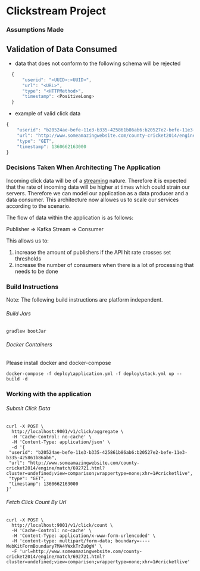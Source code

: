 # Clickstream Project

### Assumptions Made

## Validation of Data Consumed

- data that does not conform to the following schema will be rejected

```javascript
  {
      "userid": "<UUID>:<UUID>",
      "url": "<URL>",
      "type": "<HTTPMethod>",
      "timestamp": <PositiveLong>
  }
  ```

- example of valid click data

```javascript
{
    "userid": "b20524ae-befe-11e3-b335-425861b86ab6:b20527e2-befe-11e3-b335-425861b86ab6",
    "url": "http://www.someamazingwebsite.com/county-cricket2014/engine/match/692721.html?cluster=undefined;view=comparison;wrappertype=none;xhr=1#cricketlive",
    "type": "GET",
    "timestamp": 1360662163000
}
```


### Decisions Taken When Architecting The Application

Incoming click data will be of a [streaming](https://en.wikipedia.org/wiki/Streaming_data) nature. Therefore it is expected that the rate of incoming data will be higher at times which could strain our servers. Therefore we can model our application as a data producer and a data consumer. This architecture now allowes us to scale our services according to the scenario.

The flow of data within the application is as follows:

Publisher => Kafka Stream => Consumer

This allows us to:
1. increase the amount of publishers if the API hit rate crosses set thresholds
2. increase the number of consumers when there is a lot of processing that needs to be done

### Build Instructions

Note: The following build instructions are platform independent.

###### Build Jars

```shell
gradlew bootJar
```

###### Docker Containers

Please install docker and docker-compose

```shell
docker-compose -f deploy\application.yml -f deploy\stack.yml up --build -d
```

### Working with the application

###### Submit Click Data

```curl
curl -X POST \
  http://localhost:9001/v1/click/aggregate \
  -H 'Cache-Control: no-cache' \
  -H 'Content-Type: application/json' \
  -d '{
 "userid": "b20524ae-befe-11e3-b335-425861b86ab6:b20527e2-befe-11e3-b335-425861b86ab6",
 "url": "http://www.someamazingwebsite.com/county-cricket2014/engine/match/692721.html?cluster=undefined;view=comparison;wrappertype=none;xhr=1#cricketlive",
 "type": "GET",
 "timestamp": 1360662163000
}'
```

###### Fetch Click Count By Url

```curl
curl -X POST \
  http://localhost:9001/v1/click/count \
  -H 'Cache-Control: no-cache' \
  -H 'Content-Type: application/x-www-form-urlencoded' \
  -H 'content-type: multipart/form-data; boundary=----WebKitFormBoundary7MA4YWxkTrZu0gW' \
  -F 'url=http://www.someamazingwebsite.com/county-cricket2014/engine/match/692721.html?cluster=undefined;view=comparison;wrappertype=none;xhr=1#cricketlive'
```
